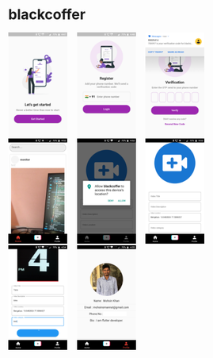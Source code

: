 # blackcoffer

<img src="/screenshot/1.png" width=23.6% height=27.8%>&nbsp;&nbsp;&nbsp;&nbsp;
<img src="/screenshot/2.png" width=23.6% height=27.8%>&nbsp;&nbsp;&nbsp;&nbsp;
<img src="/screenshot/3.png" width=23.6% height=27.8%>&nbsp;&nbsp;&nbsp;&nbsp;
<img src="/screenshot/4.png" width=23.6% height=27.8%>&nbsp;&nbsp;&nbsp;&nbsp;
<img src="/screenshot/5.png" width=23.6% height=27.8%>&nbsp;&nbsp;&nbsp;&nbsp;
<img src="/screenshot/6.png" width=23.6% height=27.8%>&nbsp;&nbsp;&nbsp;&nbsp;
<img src="/screenshot/7.png" width=23.6% height=27.8%>&nbsp;&nbsp;&nbsp;&nbsp;
<img src="/screenshot/8.png" width=23.6% height=27.8%>&nbsp;&nbsp;&nbsp;&nbsp;


